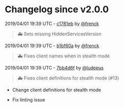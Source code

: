 # Changelog since v2.0.0

2019/04/01 19:39 UTC - [c1781eb](https://github.com/hassio-addons/addon-tor/commit/c1781eb7fde5b290a06004652da5eba23b86c649) by [@frenck](https://github.com/frenck)
> :ambulance: Sets missing HiddenServicesVersion 

2019/04/01 19:39 UTC - [b1bf60a](https://github.com/hassio-addons/addon-tor/commit/b1bf60ae0988d6fade2619661262b8973e88d748) by [@frenck](https://github.com/frenck)
> :ambulance: Fixes client names when in stealth mode 

2019/04/01 19:39 UTC - [7bb4d6f](https://github.com/hassio-addons/addon-tor/commit/7bb4d6fdee42889c233e1381af018f9173215c8e) by [@ludeeus](https://github.com/ludeeus)
> :ambulance: Fixes client definitions for stealth mode (#13)

* Change client definitions for stealth mode

* Fix linting issue 

